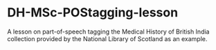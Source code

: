 # DH-MSc-POStagging-lesson
A lesson on part-of-speech tagging the Medical History of British India collection provided by the National Library of Scotland as an example.
